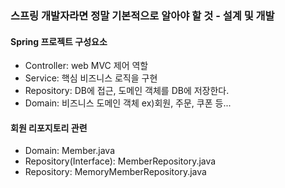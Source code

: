 ### 스프링 개발자라면 정말 기본적으로 알아야 할 것 - 설계 및 개발
#### Spring 프로젝트 구성요소
- Controller: web MVC 제어 역할
- Service: 핵심 비즈니스 로직을 구현
- Repository: DB에 접근, 도메인 객체를 DB에 저장한다.
- Domain: 비즈니스 도메인 객체 ex)회원, 주문, 쿠폰 등...

#### 회원 리포지토리 관련
- Domain: Member.java
- Repository(Interface): MemberRepository.java
- Repository: MemoryMemberRepository.java